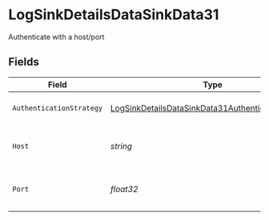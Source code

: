 # LogSinkDetailsDataSinkData31

Authenticate with a host/port


## Fields

| Field                                                                                                                           | Type                                                                                                                            | Required                                                                                                                        | Description                                                                                                                     | Example                                                                                                                         |
| ------------------------------------------------------------------------------------------------------------------------------- | ------------------------------------------------------------------------------------------------------------------------------- | ------------------------------------------------------------------------------------------------------------------------------- | ------------------------------------------------------------------------------------------------------------------------------- | ------------------------------------------------------------------------------------------------------------------------------- |
| `AuthenticationStrategy`                                                                                                        | [LogSinkDetailsDataSinkData31AuthenticationStrategy](../../models/shared/logsinkdetailsdatasinkdata31authenticationstrategy.md) | :heavy_check_mark:                                                                                                              | The authentication strategy.                                                                                                    | port                                                                                                                            |
| `Host`                                                                                                                          | *string*                                                                                                                        | :heavy_check_mark:                                                                                                              | The host for the Papertrail log destination.                                                                                    | logs1.papertrailapp.com:                                                                                                        |
| `Port`                                                                                                                          | *float32*                                                                                                                       | :heavy_check_mark:                                                                                                              | The port for the Papertrail log destination.                                                                                    | 8000                                                                                                                            |